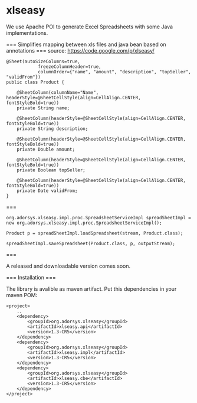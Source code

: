 xlseasy
=======

We use Apache POI to generate Excel Spreadsheets with some Java implementations.


=== Simplifies mapping between xls files and java bean based on annotations ===
source: https://code.google.com/p/xlseasy/

	@Sheet(autoSizeColumns=true,
                freezeColumnHeader=true,
                columnOrder={"name", "amount", "description", "topSeller", "validFrom"})
	public class Product {

        @SheetColumn(columnName="Name", headerStyle=@SheetCellStyle(align=CellAlign.CENTER, fontStyleBold=true))
        private String name;
        
        @SheetColumn(headerStyle=@SheetCellStyle(align=CellAlign.CENTER, fontStyleBold=true))
        private String description;
        
        @SheetColumn(headerStyle=@SheetCellStyle(align=CellAlign.CENTER, fontStyleBold=true))
        private Double amount;
        
        @SheetColumn(headerStyle=@SheetCellStyle(align=CellAlign.CENTER, fontStyleBold=true))
        private Boolean topSeller;
        
        @SheetColumn(headerStyle=@SheetCellStyle(align=CellAlign.CENTER, fontStyleBold=true))
        private Date validFrom;
	}

===

	org.adorsys.xlseasy.impl.proc.SpreadsheetServiceImpl spreadSheetImpl = new org.adorsys.xlseasy.impl.proc.SpreadsheetServiceImpl();

	Product p = spreadSheetImpl.loadSpreadsheet(stream, Product.class);

	spreadSheetImpl.saveSpreadsheet(Product.class, p, outputStream);

===

A released and downloadable version comes soon.

=== Installation ===

The library is avalible as maven artifact. Put this dependencies in your maven POM:

	<project>
		..
		<dependency>
      		<groupId>org.adorsys.xlseasy</groupId>
     		<artifactId>xlseasy.api</artifactId>
			<version>1.3-CR5</version>
		</dependency>
		<dependency>
    		<groupId>org.adorsys.xlseasy</groupId>
   			<artifactId>xlseasy.impl</artifactId>
    		<version>1.3-CR5</version>
		</dependency>
		<dependency>
    	  	<groupId>org.adorsys.xlseasy</groupId>
    	  	<artifactId>xlseasy.cbe</artifactId>
    	  	<version>1.3-CR5</version>
		</dependency>
	</project>
